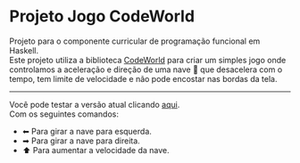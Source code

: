 # Projeto Jogo CodeWorld
Projeto para o componente curricular de programação funcional em Haskell.  
Este projeto utiliza a biblioteca [CodeWorld](https://code.world/haskell#) para criar um simples jogo onde controlamos a aceleração e direção de uma nave 🚀 que desacelera com o tempo, tem limite de velocidade e não pode encostar nas bordas da tela.  
***
Você pode testar a versão atual clicando [aqui](https://code.world/run.html?mode=haskell&dhash=DZK5aNQO9OfUtKKBEPSgdNQ).  
Com os seguintes comandos:  
- ⬅ Para girar a nave para esquerda.
- ➡ Para girar a nave para direita.
- ⬆ Para aumentar a velocidade da nave.
